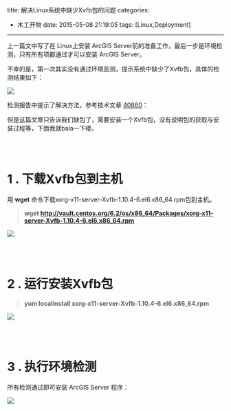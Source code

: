 ﻿title: 解决Linux系统中缺少Xvfb包的问题
categories:
  - 木工开物
date: 2015-05-08 21:19:05
tags: [Linux,Deployment]
---

上一篇文中写了在 Linux上安装 ArcGIS Server前的准备工作，最后一步是环境检测，只有所有项都通过才可以安装 ArcGIS Server。

不幸的是，第一次其实没有通过环境监测，提示系统中缺少了Xvfb包，具体的检测结果如下：

![](http://img.blog.csdn.net/20150508210646386)


检测报告中提示了解决方法，参考技术文章 [40860](http://support.esri.com/en/knowledgebase/techarticles/detail/40860)：

但是这篇文章只告诉我们缺包了，需要安装一个Xvfb包，没有说明包的获取与安装过程等，下面我就bala一下喽。


<br>
<br>

# 1 . 下载Xvfb包到主机 


用 **wget** 命令下载xorg-x11-server-Xvfb-1.10.4-6.el6.x86_64.rpm包到主机。


>**wget http://vault.centos.org/6.2/os/x86_64/Packages/xorg-x11-server-Xvfb-1.10.4-6.el6.x86_64.rpm**



![](http://img.blog.csdn.net/20150508210738597)


<br>
<br>

# 2 .  运行安装Xvfb包


>**yum localinstall xorg-x11-server-Xvfb-1.10.4-6.el6.x86_64.rpm**


![](http://img.blog.csdn.net/20150508211626954)


<br>
<br>

# 3 . 执行环境检测

所有检测通过即可安装 ArcGIS Server 程序：

![](http://img.blog.csdn.net/20150508174345432)



